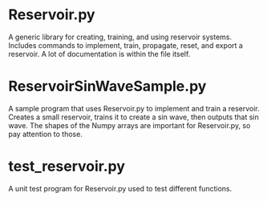 # Reservoir.py
A generic library for creating, training, and using reservoir systems.
Includes commands to implement, train, propagate, reset, and export a reservoir.
A lot of documentation is within the file itself.
# ReservoirSinWaveSample.py
A sample program that uses Reservoir.py to implement and train a reservoir.
Creates a small reservoir, trains it to create a sin wave, then outputs that sin wave.
The shapes of the Numpy arrays are important for Reservoir.py, so pay attention to those.
# test_reservoir.py
A unit test program for Reservoir.py used to test different functions.
